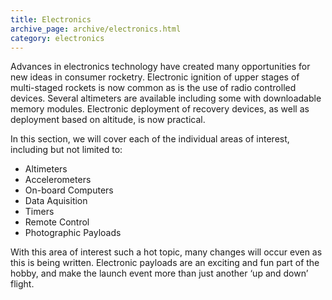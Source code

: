 ```yaml
---
title: Electronics
archive_page: archive/electronics.html
category: electronics
---
```

Advances in electronics technology have created many opportunities for new ideas in consumer rocketry. Electronic ignition of upper stages of multi-staged rockets is now common as is the use of radio controlled devices. Several altimeters are available including some with downloadable memory modules. Electronic deployment of recovery devices, as well as deployment based on altitude, is now practical.

In this section, we will cover each of the individual areas of interest, including but not limited to:

- Altimeters
- Accelerometers
- On-board Computers
- Data Aquisition
- Timers
- Remote Control
- Photographic Payloads

With this area of interest such a hot topic, many changes will occur even as this is being written. Electronic payloads are an exciting and fun part of the hobby, and make the launch event more than just another ‘up and down’ flight.

